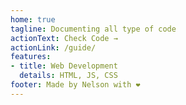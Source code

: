 ```yaml
---
home: true
tagline: Documenting all type of code
actionText: Check Code →
actionLink: /guide/
features:
- title: Web Development
  details: HTML, JS, CSS
footer: Made by Nelson with ❤️
---
```

